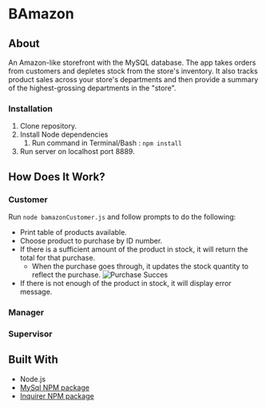 # BAmazon

## About 
An Amazon-like storefront with the MySQL database. The app takes orders from customers and depletes stock from the store's inventory. It also tracks product sales across your store's departments and then provide a summary of the highest-grossing departments in the "store".

### Installation
1. Clone repository.
1. Install Node dependencies 
    1. Run command in Terminal/Bash :
    `npm install`
1. Run server on localhost port 8889.

## How Does It Work?

### Customer 
Run `node bamazonCustomer.js` and follow prompts to do the following: 
* Print  table of products available.
* Choose product to purchase by ID number.
* If there is a sufficient amount of the product in stock, it will return the total for that purchase.
    * When the purchase goes through, it updates the stock quantity to reflect the purchase.
    ![Purchase Succes](custPurchase.png)
* If there is not enough of the product in stock, it will display error message.


### Manager

### Supervisor 


## Built With
* Node.js
* [MySql NPM package](https://www.npmjs.com/package/mysql)
* [Inquirer NPM package]( https://www.npmjs.com/package/inquirer)

